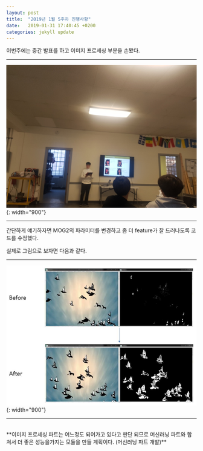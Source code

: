 ```yaml
---
layout: post
title:  "2019년 1월 5주차 진행사항"
date:   2019-01-31 17:40:45 +0200
categories: jekyll update
---
```


이번주에는 중간 발표를 하고 이미지 프로세싱 부분을 손봤다.


- - -
![presentation](https://github.com/JoJeongJin/jojeongjin.github.io/blob/master/assets/_week5/1_31_1.jpg?raw=true){: width="900"}
- - -

간단하게 얘기하자면 MOG2의 파라미터를 변경하고 좀 더 feature가 잘 드러나도록 코드를 수정했다.

실제로 그림으로 보자면 다음과 같다.

- - -
![image_processing](https://github.com/JoJeongJin/jojeongjin.github.io/blob/master/assets/_week5/1_31_2.JPG?raw=true){: width="900"}
- - -

<br>
**이미지 프로세싱 파트는 어느정도 되어가고 있다고 판단 되므로 머신러닝 파트와 합쳐서 더 좋은 성능을가지는 모듈을 만들 계획이다. (머신러닝 파트 개발)**